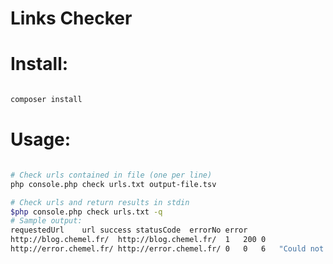 Links Checker
====

Install:
======

```bash

composer install

```

Usage:
======

```bash

# Check urls contained in file (one per line)
php console.php check urls.txt output-file.tsv

# Check urls and return results in stdin
$php console.php check urls.txt -q
# Sample output:
requestedUrl	url	success	statusCode	errorNo	error
http://blog.chemel.fr/	http://blog.chemel.fr/	1	200	0	
http://error.chemel.fr/	http://error.chemel.fr/	0	0	6	"Could not resolve host: error.chemel.fr"

```
